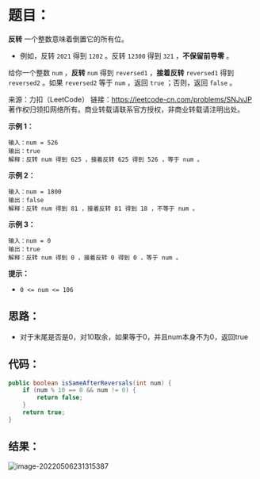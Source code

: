 # 题目：

**反转** 一个整数意味着倒置它的所有位。

- 例如，反转 `2021` 得到 `1202` 。反转 `12300` 得到 `321` ，**不保留前导零** 。

给你一个整数 `num` ，**反转** `num` 得到 `reversed1` ，**接着反转** `reversed1` 得到 `reversed2` 。如果 `reversed2` 等于 `num` ，返回 `true` ；否则，返回 `false` 。



来源：力扣（LeetCode） 链接：https://leetcode-cn.com/problems/SNJvJP 著作权归领扣网络所有。商业转载请联系官方授权，非商业转载请注明出处。

<!--more-->

**示例 1：**

```
输入：num = 526
输出：true
解释：反转 num 得到 625 ，接着反转 625 得到 526 ，等于 num 。
```

**示例 2：**

```
输入：num = 1800
输出：false
解释：反转 num 得到 81 ，接着反转 81 得到 18 ，不等于 num 。 
```

**示例 3：**

```
输入：num = 0
输出：true
解释：反转 num 得到 0 ，接着反转 0 得到 0 ，等于 num 。
```

 

**提示：**

- `0 <= num <= 106`

## 思路：

- 对于末尾是否是0，对10取余，如果等于0，并且num本身不为0，返回true

## 代码：

```java
public boolean isSameAfterReversals(int num) {
    if (num % 10 == 0 && num != 0) {
        return false;
    }
    return true;
}
```

## 结果：

![image-20220506231315387](https://misteryliu.oss-cn-beijing.aliyuncs.com/image/image-20220506231315387.png)